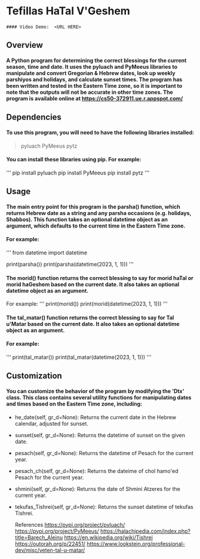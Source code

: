 # Tefillas HaTal V'Geshem
    #### Video Demo:  <URL HERE>

## Overview
    
#### A Python program for determining the correct blessings for the current season, time and date. It uses the pyluach and PyMeeus libraries to manipulate and convert Gregorian & Hebrew dates, look up weekly parshiyos and holidays, and calculate sunset times. The program has been written and tested in the Eastern Time zone, so it is important to note that the outputs will not be accurate in other time zones. The program is available online at https://cs50-372911.ue.r.appspot.com/

## Dependencies
#### To use this program, you will need to have the following libraries installed:

>pyluach
>PyMeeus
>pytz

#### You can install these libraries using pip. For example:
'''
pip install pyluach
pip install PyMeeus
pip install pytz
'''

## Usage
#### The main entry point for this program is the parsha() function, which returns Hebrew date as a string and any parsha occasions (e.g. holidays, Shabbos). This function takes an optional datetime object as an argument, which defaults to the current time in the Eastern Time zone.

#### For example:
'''
from datetime import datetime

print(parsha())
print(parsha(datetime(2023, 1, 1)))
'''

#### The morid() function returns the correct blessing to say for morid haTal or morid haGeshem based on the current date. It also takes an optional datetime object as an argument.

For example:
'''
print(morid())
print(morid(datetime(2023, 1, 1)))
'''

#### The tal_matar() function returns the correct blessing to say for Tal u'Matar based on the current date. It also takes an optional datetime object as an argument.
#### For example:

'''
print(tal_matar())
print(tal_matar(datetime(2023, 1, 1)))
'''

## Customization
#### You can customize the behavior of the program by modifying the 'Dtx' class. This class contains several utility functions for manipulating dates and times based on the Eastern Time zone, including:

- he_date(self, gr_d=None): Returns the current date in the Hebrew calendar, adjusted for sunset.
- sunset(self, gr_d=None): Returns the datetime of sunset on the given date.
- pesach(self, gr_d=None): Returns the datetime of Pesach for the current year.
- pesach_ch(self, gr_d=None): Returns the dateime of chol hamo'ed Pesach for the current year.
- shmini(self, gr_d=None): Returns the date of Shmini Atzeres for the current year.
- tekufas_Tishrei(self, gr_d=None): Returns the sunset datetime of tekufas Tishrei.

    References
https://pypi.org/project/pyluach/
https://pypi.org/project/PyMeeus/
https://halachipedia.com/index.php?title=Barech_Aleinu
https://en.wikipedia.org/wiki/Tishrei
https://outorah.org/p/22451/
https://www.lookstein.org/professional-dev/misc/veten-tal-u-matar/
